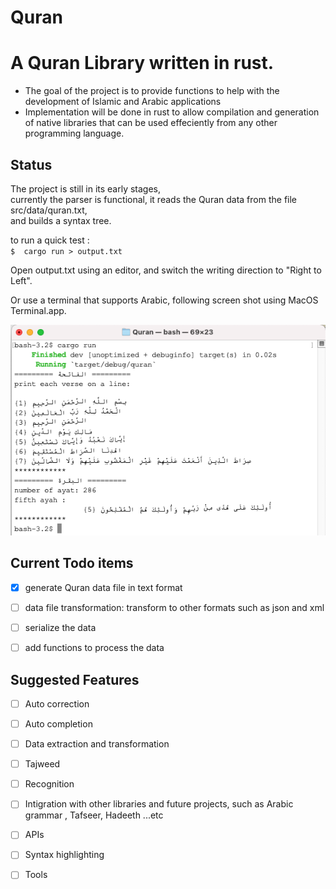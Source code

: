 # Quran

# A Quran Library written in rust. 
- The goal of the project is to provide functions to help with the development of Islamic and Arabic applications  
- Implementation will be done in rust to allow compilation and generation of native libraries that can be used effeciently from any other programming language.

## Status
The project is still in its early stages,    
currently the parser is functional, it reads the Quran data from the file src/data/quran.txt,   
and builds a syntax tree.  

to run a quick test :  
    ````
    $  cargo run > output.txt
    ````

Open output.txt using an editor, and switch the writing direction to "Right to Left". 

Or use a terminal that supports Arabic, following screen shot using  MacOS Terminal.app. 

![src/examples/quick_test.rs output](./img/quick_test.png "src/examples/quick_test.rs")



## Current Todo items
- [x] generate Quran data file in text format
- [ ] data file transformation: transform to other formats such as json and xml 
- [ ] serialize the data 
- [ ] add functions to process the data


## Suggested Features
- [ ] Auto correction
- [ ] Auto completion 
- [ ] Data extraction and transformation 
- [ ] Tajweed
- [ ] Recognition 
- [ ] Intigration with other libraries and future projects, such as Arabic grammar , Tafseer, Hadeeth ...etc
- [ ] APIs
- [ ] Syntax highlighting 
- [ ] Tools

